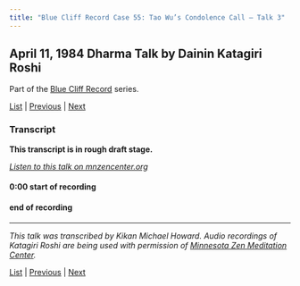 ```yaml
---
title: "Blue Cliff Record Case 55: Tao Wu’s Condolence Call – Talk 3"
---
```

## April 11, 1984 Dharma Talk by Dainin Katagiri Roshi

Part of the [Blue Cliff Record](blue-cliff-record) series.

[List](list#1984) \| 
[Previous](1984-03-23-Mindfulness-Talk-3) \| 
[Next](1985-06-22-Introduction-to-Buddhism)


### Transcript

**This transcript is in rough draft stage.**

<a href="https://www.mnzencenter.org/the-dainin-katagiri-audio-archive/blue-cliff-record-case-55-lecture-3" target="_blank">*Listen to this talk on mnzencenter.org*</a> 

<a name="000"></a>
#### 0:00 start of recording





#### end of recording

---

*This talk was transcribed by Kikan Michael Howard. Audio recordings of Katagiri Roshi are being used with permission of [Minnesota Zen Meditation Center](https://www.mnzencenter.org/katagiri-project.html).*

[List](list#1984) \| 
[Previous](1984-03-23-Mindfulness-Talk-3) \| 
[Next](1985-06-22-Introduction-to-Buddhism)